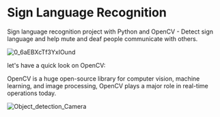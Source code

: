 
# Sign Language Recognition

Sign language recognition project with Python and OpenCV - Detect sign language and help mute and deaf people communicate with others.

![0_6aEBXcTf3YxIOund](https://github.com/fadermou/Sign_language/assets/108281492/92a82d81-e45d-4e9e-afd6-3875759c82a8)

let's have a quick look on OpenCV:

OpenCV is a huge open-source library for computer vision, machine learning, and image processing, OpenCV plays a major role in real-time operations today.

![Object_detection_Camera](https://github.com/fadermou/Sign_language/assets/108281492/327d68d9-43dd-4cb7-80d8-4c88fef54335)

